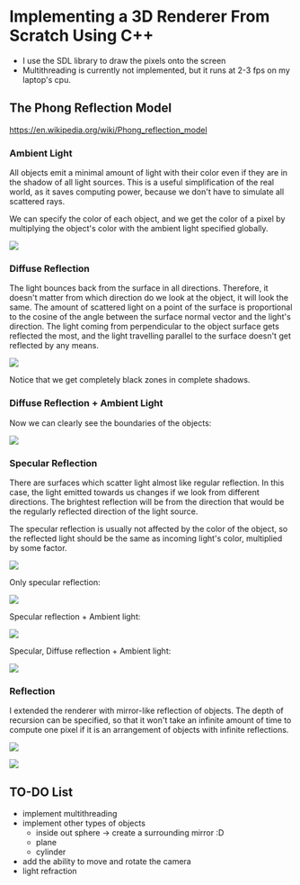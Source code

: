 # Implementing a 3D Renderer From Scratch Using C++
- I use the SDL library to draw the pixels onto the screen
- Multithreading is currently not implemented, but it runs at 2-3 fps on my laptop's cpu.

## The Phong Reflection Model
https://en.wikipedia.org/wiki/Phong_reflection_model
### Ambient Light
All objects emit a minimal amount of light with their color even if they are in the shadow of all light sources.
This is a useful simplification of the real world, as it saves computing power, because we don't have to simulate all scattered rays.

We can specify the color of each object, and we get the color of a pixel by multiplying the object's color with the ambient light specified globally.

![](assets/ambient.png)

### Diffuse Reflection
The light bounces back from the surface in all directions. Therefore, it doesn't matter from which direction do we
look at the object, it will look the same. The amount of scattered light on a point of the
surface is proportional to the cosine of the angle between the surface normal vector and
the light's direction. The light coming from perpendicular to the object surface gets reflected 
the most, and the light travelling parallel to the surface doesn't get reflected by any means.

![](assets/diffuse.png)

Notice that we get completely black zones in complete shadows.

### Diffuse Reflection + Ambient Light
Now we can clearly see the boundaries of the objects:

![](assets/diffuse+ambient.png)

### Specular Reflection
There are surfaces which scatter light almost like regular reflection.
In this case, the light emitted towards us changes if we look from different directions. 
The brightest reflection will be from the direction that would be the regularly reflected direction of the light source.

The specular reflection is usually not affected by the color of the object, so the reflected light should be the same as
incoming light's color, multiplied by some factor.


![](assets/specular.png)

Only specular reflection:

![](assets/specular_.png)

Specular reflection + Ambient light:

![](assets/specular+ambient.png)

Specular, Diffuse reflection + Ambient light:

![](assets/s+d+a.png)


### Reflection
I extended the renderer with mirror-like reflection of objects. The depth of recursion can be specified, so that it won't take
an infinite amount of time to compute one pixel if it is an arrangement of objects with infinite reflections.

![](assets/reflection.png)

![](assets/reflection2.jpg)


## TO-DO List
- implement multithreading
- implement other types of objects
    - inside out sphere -> create a surrounding mirror :D
    - plane
    - cylinder
- add the ability to move and rotate the camera
- light refraction
